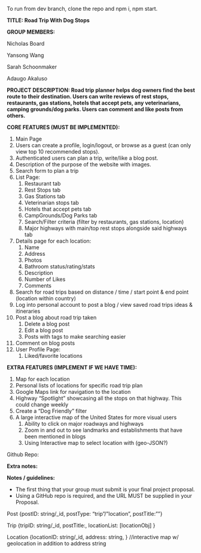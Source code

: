 To run from dev branch, clone the repo and npm i, npm start. 

**TITLE: Road Trip With Dog Stops**

**GROUP MEMBERS:**

Nicholas Board

Yansong Wang

Sarah Schoonmaker

Adaugo Akaluso

**PROJECT DESCRIPTION: Road trip planner helps dog owners find the best route to their destination. Users can write reviews of rest stops, restaurants, gas stations, hotels that accept pets, any veterinarians, camping grounds/dog parks. Users can comment and like posts from others.**

**CORE FEATURES (MUST BE IMPLEMENTED):**

1. Main Page
2. Users can create a profile, login/logout, or browse as a guest (can only view top 10 recommended stops).
3. Authenticated users can plan a trip, write/like a blog post.
4. Description of the purpose of the website with images.
5. Search form to plan a trip
6. List Page:
    1. Restaurant tab
    2. Rest Stops tab
    3. Gas Stations tab
    4. Veterinarian stops tab
    5. Hotels that accept pets tab
    6. CampGrounds/Dog Parks tab
    7. Search/Filter criteria (filter by restaurants, gas stations, location)
    8. Major highways with main/top rest stops alongside said highways tab
7. Details page for each location:
    1. Name
    2. Address
    3. Photos
    4. Bathroom status/rating/stats
    5. Description
    6. Number of Likes
    7. Comments
8. Search for road trips based on distance / time / start point & end point (location within country)
9. Log into personal account to post a blog / view saved road trips ideas & itineraries
10. Post a blog about road trip taken
    1. Delete a blog post
    2. Edit a blog post
    3. Posts with tags to make searching easier
11. Comment on blog posts
12. User Profile Page:
    1. Liked/favorite locations

**EXTRA FEATURES (IMPLEMENT IF WE HAVE TIME):**

1. Map for each location
2. Personal lists of locations for specific road trip plan
3. Google Maps link for navigation to the location
4. Highway “Spotlight” showcasing all the stops on that highway. This could change weekly
5. Create a “Dog Friendly” filter
6. A large interactive map of the United States for more visual users
    1. Ability to click on major roadways and highways
    2. Zoom in and out to see landmarks and establishments that have been mentioned in blogs
    3. Using Interactive map to select location with (geo-JSON?)

Github Repo:

**Extra notes:**

**Notes / guidelines:**

- The first thing that your group must submit is your final project proposal.
- Using a GitHub repo is required, and the URL MUST be supplied in your Proposal.

Post {postID: string/\_id, postType: “trip”/”location”, postTitle:””}

Trip {tripID: string/\_id, postTitle:, locationList: \[locationObj\] }

Location {locationID: string/\_id, address: string, } //interactive map w/ geolocation in addition to address string
